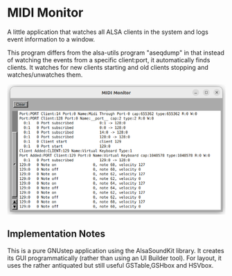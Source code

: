 # MIDI Monitor

A little application that watches all ALSA clients in the system and logs event information to a window.

This program differs from the alsa-utils program "aseqdump" in that instead of watching the events from a specific client:port, it automatically finds clients.  It watches for new clients starting and old clients stopping and watches/unwatches them.

![figures/MidiMon01.png](figures/MidiMon01.png)

## Implementation Notes

This is a pure GNUstep application using the AlsaSoundKit library.  It creates its GUI programmatically (rather than using an UI Builder tool).  For layout, it uses the rather antiquated but still useful GSTable,GSHbox and HSVbox.
